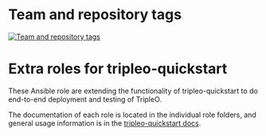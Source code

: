 Team and repository tags
========================

[![Team and repository tags](http://governance.openstack.org/badges/tripleo-quickstart-extras.svg)](http://governance.openstack.org/reference/tags/index.html)

<!-- Change things from this point on -->

Extra roles for tripleo-quickstart
==================================

These Ansible role are extending the functionality of tripleo-quickstart to do
end-to-end deployment and testing of TripleO.

The documentation of each role is located in the individual role folders, and
general usage information is in the [tripleo-quickstart
docs](http://docs.openstack.org/developer/tripleo-quickstart/).
